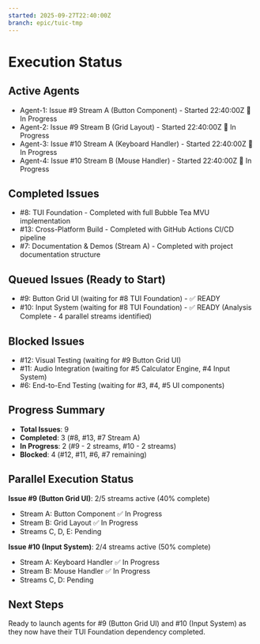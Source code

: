 ```yaml
---
started: 2025-09-27T22:40:00Z
branch: epic/tuic-tmp
---
```


# Execution Status

## Active Agents
- Agent-1: Issue #9 Stream A (Button Component) - Started 22:40:00Z 🔄 In Progress
- Agent-2: Issue #9 Stream B (Grid Layout) - Started 22:40:00Z 🔄 In Progress
- Agent-3: Issue #10 Stream A (Keyboard Handler) - Started 22:40:00Z 🔄 In Progress
- Agent-4: Issue #10 Stream B (Mouse Handler) - Started 22:40:00Z 🔄 In Progress

## Completed Issues
- #8: TUI Foundation - Completed with full Bubble Tea MVU implementation
- #13: Cross-Platform Build - Completed with GitHub Actions CI/CD pipeline
- #7: Documentation & Demos (Stream A) - Completed with project documentation structure

## Queued Issues (Ready to Start)
- #9: Button Grid UI (waiting for #8 TUI Foundation) - ✅ READY
- #10: Input System (waiting for #8 TUI Foundation) - ✅ READY (Analysis Complete - 4 parallel streams identified)

## Blocked Issues
- #12: Visual Testing (waiting for #9 Button Grid UI)
- #11: Audio Integration (waiting for #5 Calculator Engine, #4 Input System)
- #6: End-to-End Testing (waiting for #3, #4, #5 UI components)

## Progress Summary
- **Total Issues**: 9
- **Completed**: 3 (#8, #13, #7 Stream A)
- **In Progress**: 2 (#9 - 2 streams, #10 - 2 streams)
- **Blocked**: 4 (#12, #11, #6, #7 remaining)

## Parallel Execution Status
**Issue #9 (Button Grid UI)**: 2/5 streams active (40% complete)
- Stream A: Button Component ✅ In Progress
- Stream B: Grid Layout ✅ In Progress
- Streams C, D, E: Pending

**Issue #10 (Input System)**: 2/4 streams active (50% complete)
- Stream A: Keyboard Handler ✅ In Progress
- Stream B: Mouse Handler ✅ In Progress
- Streams C, D: Pending

## Next Steps
Ready to launch agents for #9 (Button Grid UI) and #10 (Input System) as they now have their TUI Foundation dependency completed.